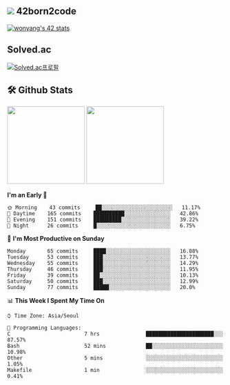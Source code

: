 
## <img src="https://img.shields.io/badge/-000000?style=flat&logo=42&logoColor=white"> 42born2code
[![wonyang's 42 stats](https://badge42.vercel.app/api/v2/cl5nhe5b6007809kydha7ht42/stats?cursusId=21&coalitionId=88)](https://profile.intra.42.fr/users/wonyang)

## Solved.ac
[![Solved.ac프로필](http://mazassumnida.wtf/api/v2/generate_badge?boj=bennyws)](https://solved.ac/bennyws)

## 🛠️ Github Stats
<p>
  <img height="180em" src="https://github-readme-stats-veggie-garden.vercel.app/api?username=gemstoneyang&show_icons=true&include_all_commits=true&bg_color=30,e96443,904e95&title_color=fff&text_color=fff">
  <img height="180em" src="https://github-readme-stats-veggie-garden.vercel.app/api/top-langs/?username=gemstoneyang&layout=compact&bg_color=30,e96443,904e95&title_color=fff&text_color=fff">
</p>

<!--START_SECTION:waka-->
**I'm an Early 🐤** 

```text
🌞 Morning    43 commits     ██░░░░░░░░░░░░░░░░░░░░░░░   11.17% 
🌆 Daytime    165 commits    ██████████░░░░░░░░░░░░░░░   42.86% 
🌃 Evening    151 commits    █████████░░░░░░░░░░░░░░░░   39.22% 
🌙 Night      26 commits     █░░░░░░░░░░░░░░░░░░░░░░░░   6.75%

```
📅 **I'm Most Productive on Sunday** 

```text
Monday       65 commits     ████░░░░░░░░░░░░░░░░░░░░░   16.88% 
Tuesday      53 commits     ███░░░░░░░░░░░░░░░░░░░░░░   13.77% 
Wednesday    55 commits     ███░░░░░░░░░░░░░░░░░░░░░░   14.29% 
Thursday     46 commits     ███░░░░░░░░░░░░░░░░░░░░░░   11.95% 
Friday       39 commits     ██░░░░░░░░░░░░░░░░░░░░░░░   10.13% 
Saturday     50 commits     ███░░░░░░░░░░░░░░░░░░░░░░   12.99% 
Sunday       77 commits     █████░░░░░░░░░░░░░░░░░░░░   20.0%

```


📊 **This Week I Spent My Time On** 

```text
⌚︎ Time Zone: Asia/Seoul

💬 Programming Languages: 
C                        7 hrs               ██████████████████████░░░   87.57% 
Bash                     52 mins             ██░░░░░░░░░░░░░░░░░░░░░░░   10.98% 
Other                    5 mins              ░░░░░░░░░░░░░░░░░░░░░░░░░   1.05% 
Makefile                 1 min               ░░░░░░░░░░░░░░░░░░░░░░░░░   0.41%

```


<!--END_SECTION:waka-->
